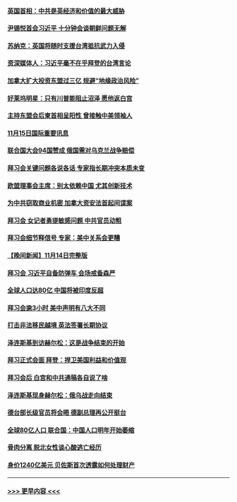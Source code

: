 #### [英国首相：中共是英经济和价值的最大威胁](../pages/prog202/a103575426.md?t=11152350) 
#### [尹锡悦首会习近平 十分钟会谈朝鲜问题无解](../pages/prog202/a103575416.md?t=11152350) 
#### [苏纳克：英国将随时支援台湾抵抗武力入侵](../pages/prog202/a103575398.md?t=11152350) 
#### [资深媒体人：习近平毫不在乎拜登的台湾言论](../pages/prog202/a103575311.md?t=11152350) 
#### [加拿大扩大投资东盟过三亿 规避“地缘政治风险”](../pages/prog202/a103575330.md?t=11152350) 
#### [好莱坞明星：只有川普能阻止沼泽 愿他返白宫](../pages/prog202/a103575297.md?t=11152350) 
#### [主持东盟会后柬首相呈阳性 曾接触中美领袖人](../pages/prog202/a103575324.md?t=11152350) 
#### [11月15日国际重要讯息](../pages/prog202/a103575308.md?t=11152350) 
#### [联合国大会94国赞成 俄国需对乌克兰战争赔偿](../pages/prog202/a103575227.md?t=11152350) 
#### [拜习会关键问题各说各话 专家指长期冲突本质未变](../pages/prog202/a103575212.md?t=11152350) 
#### [欧盟理事会主席：别太依赖中国 尤其创新技术](../pages/prog202/a103575190.md?t=11152350) 
#### [为中共窃取商业机密 加拿大资安法首起间谍案](../pages/prog202/a103575100.md?t=11152350) 
#### [拜习会 女记者勇提敏感问题 中共官员动粗](../pages/prog202/a103575086.md?t=11152350) 
#### [拜习会细节释信号 专家：美中关系会更糟](../pages/prog202/a103575085.md?t=11152350) 
#### [【晚间新闻】11月14日完整版](../pages/prog202/a103575078.md?t=11152350) 
#### [拜习会 习近平自备防弹车 会场戒备森严](../pages/prog202/a103574953.md?t=11152350) 
#### [全球人口达80亿 中国将被印度反超](../pages/prog202/a103574986.md?t=11152350) 
#### [拜习会逾3小时 美中声明有八大不同](../pages/prog202/a103575016.md?t=11152350) 
#### [打击非法移民越境 英法签署长期协议](../pages/prog202/a103574988.md?t=11152350) 
#### [泽连斯基到访赫尔松：这是战争结束的开始](../pages/prog202/a103574992.md?t=11152350) 
#### [拜习正式会面 拜登：捍卫美国利益和价值观](../pages/prog202/a103575010.md?t=11152350) 
#### [拜习会后 白宫和中共通稿各自说了啥](../pages/prog202/a103575008.md?t=11152350) 
#### [泽连斯基现身赫尔松：俄乌战走向结束](../pages/prog202/a103574765.md?t=11152350) 
#### [德台部长级官员将会晤 德副总理再公开挺台](../pages/prog202/a103574796.md?t=11152350) 
#### [全球80亿人口 联合国：中国人口明年开始萎缩](../pages/prog202/a103574666.md?t=11152350) 
#### [骨肉分离 脱北女性谈心酸逃亡经历](../pages/prog202/a103574703.md?t=11152350) 
#### [身价1240亿美元 贝佐斯首次透露如何处理财产](../pages/prog202/a103574719.md?t=11152350) 

----
#### [ >>> 更早内容 <<< ](../indexes/prog202-earlier.md)
